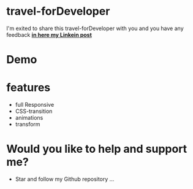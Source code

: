 # travel-forDeveloper

 I'm exited to share this travel-forDeveloper with you and you have any feedback [**in here my Linkein post**](https://www.linkedin.com/in/marouf-ebrahimi-7b6312237)

 # Demo


# features
* full Responsive
* CSS-transition
* animations
* transform


# Would you like to help and support me?
* Star and follow my Github repository
...
